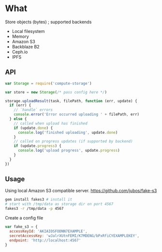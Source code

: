 # What

Store objects (bytes) ; supported backends

- Local filesystem
- Memory
- Amazon S3
- Backblaze B2
- Ceph.io
- IPFS

## API

```javascript
var Storage = require('compute-storage')

var store = new Storage(/* pass config here */)

storage.uploadResult(task, filePath, function (err, update) {
  if (err) {
    // `handle` errors
    console.error('Error occurred uploading ' + filePath, err)
  } else {
    // called when upload has finished
    if (update.done) {
      console.log('finished uploading', update.done)
    }
    // called on progress updates (if supported by backend)
    if (update.progress) {
      console.log('upload progress', update.progress)
    }
  }
})
```

## Usage

Using local Amazon S3 compatible server. https://github.com/jubos/fake-s3

```sh
gem install fakes3 # install it
# start with /tmp/data as storage dir on port 4567
fakes3 -r /tmp/data -p 4567
```

Create a config file

```javascript
var fake_s3 = {
  accessKeyId: 'AKIAIOSFODNN7EXAMPLE',
  secretAccessKey: 'wJalrXUtnFEMI/K7MDENG/bPxRfiCYEXAMPLEKEY',
  endpoint: 'http://localhost:4567'
}
```
